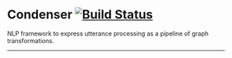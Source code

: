 # Condenser [![Build Status](https://travis-ci.org/SpaceKatt/condenser.svg?branch=master)](https://travis-ci.org/SpaceKatt/condenser)

NLP framework to express utterance processing as a pipeline of graph
transformations.

------


